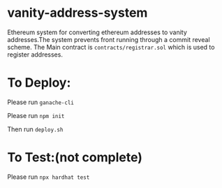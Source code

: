 # vanity-address-system
 Ethereum system for converting ethereum addresses to vanity addresses.The system prevents front running through a commit reveal scheme.
 The Main contract is `contracts/registrar.sol` which is used to register addresses.
 
# To Deploy:
 
 Please run `ganache-cli`
 
 Please run `npm init`
 
 Then run `deploy.sh`
 
# To Test:(not complete)
 Please run `npx hardhat test`

